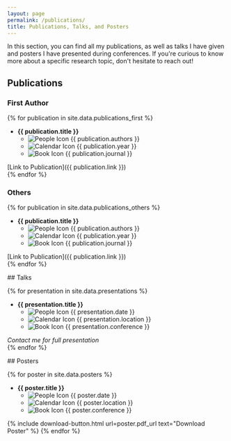 ```yaml
---
layout: page
permalink: /publications/
title: Publications, Talks, and Posters
---
```


In this section, you can find all my publications, as well as talks I have given and posters I have presented during conferences. If you're curious to know more about a specific research topic, don't hesitate to reach out!

## Publications

### First Author

{% for publication in site.data.publications_first %}
- **{{ publication.title }}**
  <ul class="icon-list">
    <li><span class="icon-small"><img src="{{ "/images/people.png" | relative_url }}" alt="People Icon"></span> {{ publication.authors }}</li>
    <li><span class="icon-small"><img src="{{ "/images/calendar.png" | relative_url }}" alt="Calendar Icon"></span> {{ publication.year }}</li>
    <li><span class="icon-small"><img src="{{ "/images/book.png" | relative_url }}" alt="Book Icon"></span> {{ publication.journal }}</li>
  </ul>
[Link to Publication]({{ publication.link }})
<br>
{% endfor %}

### Others

{% for publication in site.data.publications_others %}
- **{{ publication.title }}**
  <ul class="icon-list">
    <li><span class="icon-small"><img src="{{ "/images/people.png" | relative_url }}" alt="People Icon"></span> {{ publication.authors }}</li>
    <li><span class="icon-small"><img src="{{ "/images/calendar.png" | relative_url }}" alt="Calendar Icon"></span> {{ publication.year }}</li>
    <li><span class="icon-small"><img src="{{ "/images/book.png" | relative_url }}" alt="Book Icon"></span> {{ publication.journal }}</li>
  </ul>
[Link to Publication]({{ publication.link }})
<br>
{% endfor %}

<div class="custom-ruler"></div>
## Talks

{% for presentation in site.data.presentations %}
- **{{ presentation.title }}**
  <ul class="icon-list">
    <li><span class="icon-small"><img src="{{ "/images/calendar.png" | relative_url }}" alt="People Icon"></span> {{ presentation.date }}</li>
    <li><span class="icon-small"><img src="{{ "/images/location.png" | relative_url }}" alt="Calendar Icon"></span> {{ presentation.location }}</li>
    <li><span class="icon-small"><img src="{{ "/images/conference.png" | relative_url }}" alt="Book Icon"></span> {{ presentation.conference }}</li>
  </ul>
*Contact me for full presentation*
<br>
{% endfor %}

<div class="custom-ruler"></div>
## Posters

{% for poster in site.data.posters %}
- **{{ poster.title }}**
  <ul class="icon-list">
    <li><span class="icon-small"><img src="{{ "/images/calendar.png" | relative_url }}" alt="People Icon"></span> {{ poster.date }}</li>
    <li><span class="icon-small"><img src="{{ "/images/location.png" | relative_url }}" alt="Calendar Icon"></span> {{ poster.location }}</li>
    <li><span class="icon-small"><img src="{{ "/images/conference.png" | relative_url }}" alt="Book Icon"></span> {{ poster.conference }}</li>
  </ul>
{% include download-button.html url=poster.pdf_url text="Download Poster" %}
{% endfor %}
